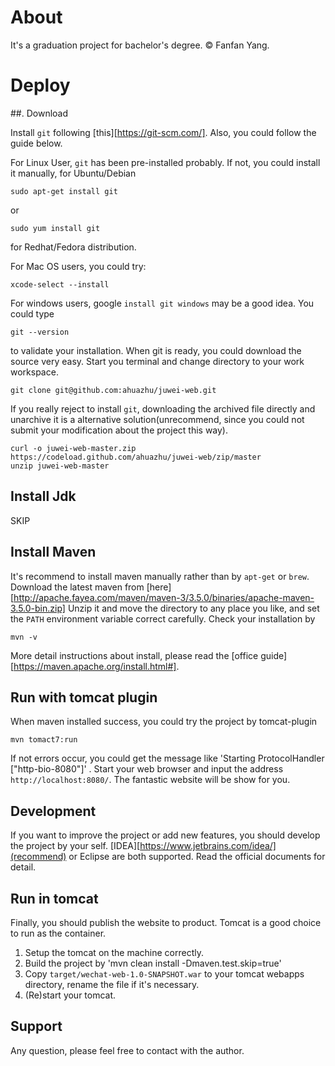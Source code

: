 # About

It's a graduation project for bachelor's degree.  &copy; Fanfan Yang.

# Deploy

##. Download


Install `git` following [this][https://git-scm.com/]. Also, you could follow the guide below.

For Linux User, `git` has been pre-installed probably. If not, you could install it manually, for Ubuntu/Debian

```
sudo apt-get install git
```

or

```
sudo yum install git

```
for Redhat/Fedora distribution.

For Mac OS users, you could try:

```
xcode-select --install

```

For windows users, google `install git windows` may be a good idea.  You could type

```
git --version

```
to validate your installation. When git is ready, you could download the source very easy. Start you terminal and change directory to your work workspace.

```
git clone git@github.com:ahuazhu/juwei-web.git

```

If you really reject to install ```git```, downloading the archived file directly and unarchive it is a alternative solution(unrecommend, since you could not submit your modification about the project this way).

```
curl -o juwei-web-master.zip https://codeload.github.com/ahuazhu/juwei-web/zip/master
unzip juwei-web-master
```

## Install Jdk

SKIP

## Install Maven

It's recommend to install maven manually rather than by `apt-get` or `brew`. Download the latest maven from [here][http://apache.fayea.com/maven/maven-3/3.5.0/binaries/apache-maven-3.5.0-bin.zip]
Unzip it and move the directory to any place you like, and set the `PATH` environment variable correct carefully. Check your installation by

```
mvn -v
```

More detail instructions about install, please read the [office guide][https://maven.apache.org/install.html#].


## Run with tomcat plugin

When maven installed success, you could try the project by tomcat-plugin

```
mvn tomact7:run

```
If not errors occur, you could get the message like 'Starting ProtocolHandler ["http-bio-8080"]' . Start your web browser
and input the address `http://localhost:8080/`. The fantastic website will be show for you.

## Development
If you want to improve the project or add new features, you should develop the project by your self. [IDEA][https://www.jetbrains.com/idea/](recommend)
or Eclipse are both supported. Read the official documents for detail.

## Run in tomcat
Finally, you should publish the website to product. Tomcat is a good choice to run as the container.
1. Setup the tomcat on the machine correctly.
2. Build the project by 'mvn clean install -Dmaven.test.skip=true'
3. Copy `target/wechat-web-1.0-SNAPSHOT.war` to your tomcat webapps directory, rename the file if it's necessary.
4. (Re)start your tomcat.


## Support
Any question, please feel free to contact with the author.
